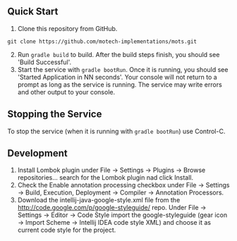 ## Quick Start
1. Clone this repository from GitHub.

 ```shell
 git clone https://github.com/motech-implementations/mots.git
 ```
2. Run `gradle build` to build. After the build steps finish, you should see 'Build Successful'.
3. Start the service with `gradle bootRun`. Once it is running, you should see
'Started Application in NN seconds'. Your console will not return to a prompt as long as
the service is running. The service may write errors and other output to your console.

## Stopping the Service
To stop the service (when it is running with `gradle bootRun`) use Control-C.

## Development
1. Install Lombok plugin under File -> Settings -> Plugins -> Browse repositories... search for the Lombok plugin nad click Install.
2. Check the Enable annotation processing checkbox under File -> Settings -> Build, Execution, Deployment -> Compiler -> Annotation Processors.
3. Download the intellij-java-google-style.xml file from the http://code.google.com/p/google-styleguide/ repo. 
Under File -> Settings -> Editor -> Code Style import the google-styleguide (gear icon -> Import Scheme -> Intellij IDEA code style XML) and choose it as current code style for the project.

